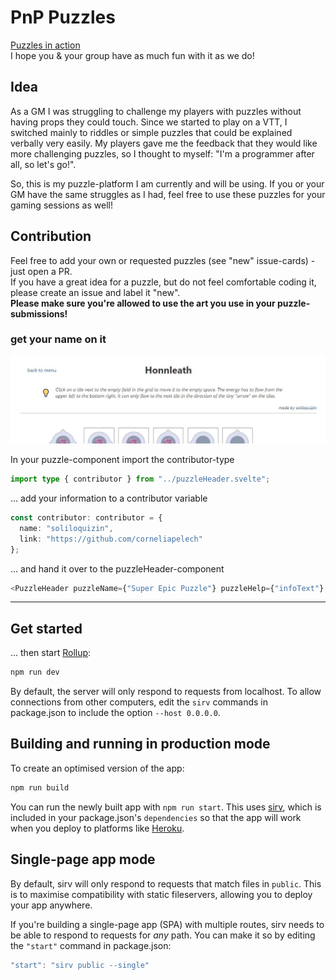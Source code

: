 # PnP Puzzles

[Puzzles in action](https://corneliapelech.github.io/pnp-puzzles/)  
I hope you & your group have as much fun with it as we do!

## Idea

As a GM I was struggling to challenge my players with puzzles without having props they could touch. Since we started to play on a VTT, I switched mainly to riddles or simple puzzles that could be explained verbally very easily. My players gave me the feedback that they would like more challenging puzzles, so I thought to myself: "I'm a programmer after all, so let's go!".

So, this is my puzzle-platform I am currently and will be using. If you or your GM have the same struggles as I had, feel free to use these puzzles for your gaming sessions as well!

## Contribution

Feel free to add your own or requested puzzles (see "new" issue-cards) - just open a PR.  
If you have a great idea for a puzzle, but do not feel comfortable coding it, please create an issue and label it "new".  
**Please make sure you're allowed to use the art you use in your puzzle-submissions!**

### get your name on it

![example of a contributor mention on a puzzle](https://raw.githubusercontent.com/corneliapelech/pnp-puzzles/master/public/assets/readme-contributor-mention-example.JPG)

In your puzzle-component import the contributor-type

```ts
import type { contributor } from "../puzzleHeader.svelte";
```

... add your information to a contributor variable

```ts
const contributor: contributor = {
  name: "soliloquizin",
  link: "https://github.com/corneliapelech"
};
```

... and hand it over to the puzzleHeader-component

```ts
<PuzzleHeader puzzleName={"Super Epic Puzzle"} puzzleHelp={"infoText"} contributor={contributor} />
```

---

## Get started

... then start [Rollup](https://rollupjs.org):

```bash
npm run dev
```

By default, the server will only respond to requests from localhost. To allow connections from other computers, edit the `sirv` commands in package.json to include the option `--host 0.0.0.0`.


## Building and running in production mode

To create an optimised version of the app:

```bash
npm run build
```

You can run the newly built app with `npm run start`. This uses [sirv](https://github.com/lukeed/sirv), which is included in your package.json's `dependencies` so that the app will work when you deploy to platforms like [Heroku](https://heroku.com).


## Single-page app mode

By default, sirv will only respond to requests that match files in `public`. This is to maximise compatibility with static fileservers, allowing you to deploy your app anywhere.

If you're building a single-page app (SPA) with multiple routes, sirv needs to be able to respond to requests for *any* path. You can make it so by editing the `"start"` command in package.json:

```js
"start": "sirv public --single"
```
